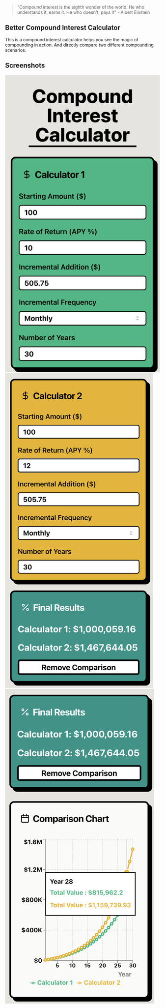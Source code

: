 > "Compound interest is the eighth wonder of the world. He who understands it, earns it. He who doesn't, pays it" - Albert Einstein

## Better Compound Interest Calculator

This is a compound interest calculator helps you see the magic of compounding in action. And directly compare two different compounding scenarios.

## Screenshots

![Calculator 1](./public/s1.png)
![Calculator 2](./public/s2.png)
![Output](./public/s3.png)